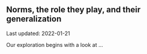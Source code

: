 ## Norms, the role they play, and their generalization

Last updated: 2022-01-21

  Our exploration begins with a look at ...
